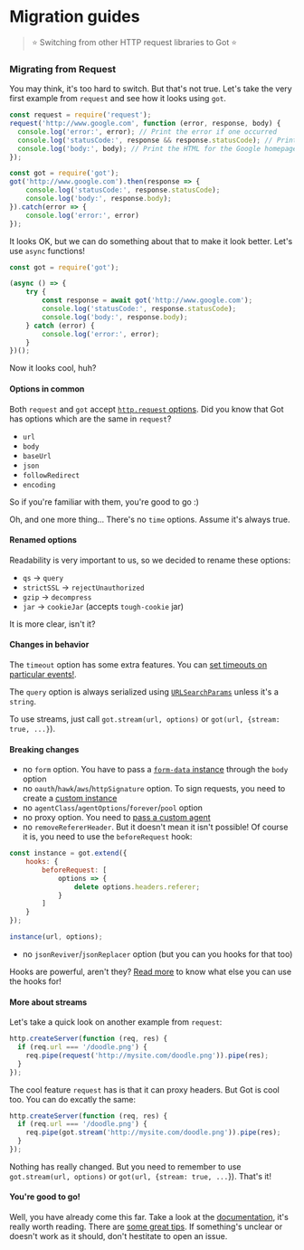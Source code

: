 # Migration guides

> :star: Switching from other HTTP request libraries to Got :star:

### Migrating from Request

You may think, it's too hard to switch. But that's not true. Let's take the very first example from `request` and see how it looks using `got`.

```js
const request = require('request');
request('http://www.google.com', function (error, response, body) {
  console.log('error:', error); // Print the error if one occurred
  console.log('statusCode:', response && response.statusCode); // Print the response status code if a response was received
  console.log('body:', body); // Print the HTML for the Google homepage.
});

const got = require('got');
got('http://www.google.com').then(response => {
	console.log('statusCode:', response.statusCode);
	console.log('body:', response.body);
}).catch(error => {
	console.log('error:', error)
});
```

It looks OK, but we can do something about that to make it look better. Let's use `async` functions!

```js
const got = require('got');

(async () => {
	try {
		const response = await got('http://www.google.com');
		console.log('statusCode:', response.statusCode);
		console.log('body:', response.body);
	} catch (error) {
		console.log('error:', error);
	}
})();
```

Now it looks cool, huh?

#### Options in common

Both `request` and `got` accept [`http.request` options](https://nodejs.org/api/http.html#http_http_request_options_callback).
Did you know that Got has options which are the same in `request`?

- `url`
- `body`
- `baseUrl`
- `json`
- `followRedirect`
- `encoding`

So if you're familiar with them, you're good to go :)

Oh, and one more thing... There's no `time` options. Assume it's always true.

#### Renamed options

Readability is very important to us, so we decided to rename these options:

- `qs` → `query`
- `strictSSL` → `rejectUnauthorized`
- `gzip` → `decompress`
- `jar` → `cookieJar` (accepts `tough-cookie` jar)

It is more clear, isn't it?

#### Changes in behavior

The `timeout` option has some extra features. You can [set timeouts on particular events!](readme.md#timeout).

The `query` option is always serialized using [`URLSearchParams`](https://developer.mozilla.org/en-US/docs/Web/API/URLSearchParams) unless it's a `string`.

To use streams, just call `got.stream(url, options)` or `got(url, {stream: true, ...}`).

#### Breaking changes

- no `form` option. You have to pass a [`form-data` instance](https://github.com/form-data/form-data) through the `body` option
- no `oauth`/`hawk`/`aws`/`httpSignature` option. To sign requests, you need to create a [custom instance](advanced-creation.md#signing-requests)
- no `agentClass`/`agentOptions`/`forever`/`pool` option
- no proxy option. You need to [pass a custom agent](readme.md#proxies)
- no `removeRefererHeader`. But it doesn't mean it isn't possible! Of course it is, you need to use the `beforeRequest` hook:

```js
const instance = got.extend({
	hooks: {
		beforeRequest: [
			options => {
				delete options.headers.referer;
			}
		]
	}
});

instance(url, options);
```

- no `jsonReviver`/`jsonReplacer` option (but you can you hooks for that too)

Hooks are powerful, aren't they? [Read more](readme.md#hooks) to know what else you can use the hooks for!

#### More about streams

Let's take a quick look on another example from `request`:

```js
http.createServer(function (req, res) {
  if (req.url === '/doodle.png') {
    req.pipe(request('http://mysite.com/doodle.png')).pipe(res);
  }
});
```

The cool feature `request` has is that it can proxy headers. But Got is cool too. You can do excatly the same:

```js
http.createServer(function (req, res) {
  if (req.url === '/doodle.png') {
    req.pipe(got.stream('http://mysite.com/doodle.png')).pipe(res);
  }
});
```

Nothing has really changed. But you need to remember to use `got.stream(url, options)` or `got(url, {stream: true, ...`}). That's it!

#### You're good to go!

Well, you have already come this far. Take a look at the [documentation](readme.md#highlights), it's really worth reading. There are [some great tips](readme.md#aborting-the-request). If something's unclear or doesn't work as it should, don't hestitate to open an issue.
